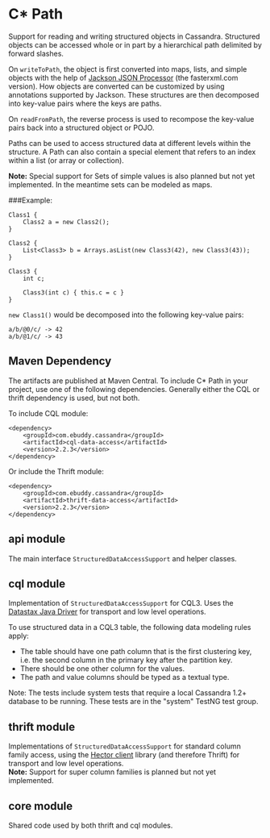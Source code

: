 C* Path
=======

Support for reading and writing structured objects in Cassandra.
Structured objects can be accessed whole or in part by a hierarchical path delimited by forward slashes.

On `writeToPath`, the object is first converted into maps, lists, and simple objects with the help of
[Jackson JSON Processor](http://wiki.fasterxml.com/JacksonHome) (the fasterxml.com version).
How objects are converted can be customized by using annotations supported by Jackson. These structures are then
decomposed into key-value pairs where the keys are paths.

On `readFromPath`, the reverse process is used to recompose the key-value pairs back into a structured object or POJO.

Paths can be used to access structured data at different levels within the structure. A Path can also contain a special
element that refers to an index within a list (or array or collection).

**Note:** Special support for Sets of simple values is also planned but not yet implemented.
In the meantime sets can be modeled as maps.

###Example:

    Class1 {
        Class2 a = new Class2();
    }

    Class2 {
        List<Class3> b = Arrays.asList(new Class3(42), new Class3(43));
    }

    Class3 {
        int c;

        Class3(int c) { this.c = c }
    }

`new Class1()` would be decomposed into the following key-value pairs:

`a/b/@0/c/ -> 42`  
`a/b/@1/c/ -> 43`


Maven Dependency
----------------

The artifacts are published at Maven Central.
To include C* Path in your project, use one of the following dependencies. Generally either the CQL or thrift dependency
is used, but not both.

To include CQL module:

    <dependency>
        <groupId>com.ebuddy.cassandra</groupId>
        <artifactId>cql-data-access</artifactId>
        <version>2.2.3</version>
    </dependency>


Or include the Thrift module:

    <dependency>
        <groupId>com.ebuddy.cassandra</groupId>
        <artifactId>thrift-data-access</artifactId>
        <version>2.2.3</version>
    </dependency>

api module
----------
The main interface `StructuredDataAccessSupport` and helper classes.

cql module
----------
Implementation of `StructuredDataAccessSupport` for CQL3. Uses the
[Datastax Java Driver](https://github.com/datastax/java-driver) for transport and low level operations.

To use structured data in a CQL3 table, the following data modeling rules apply:

* The table should have one path column that is the first clustering key, i.e. the second column in the primary
  key after the partition key.
* There should be one other column for the values.
* The path and value columns should be typed as a textual type.

Note: The tests include system tests that require a local Cassandra 1.2+ database to be running.
These tests are in the "system" TestNG test group.

thrift module
-------------
Implementations of `StructuredDataAccessSupport` for standard column family access, using the
[Hector client](https://github.com/hector-client/hector) library (and therefore Thrift) for transport and
low level operations.  
**Note:** Support for super column families is planned but not yet implemented.

core module
-----------
Shared code used by both thrift and cql modules.

